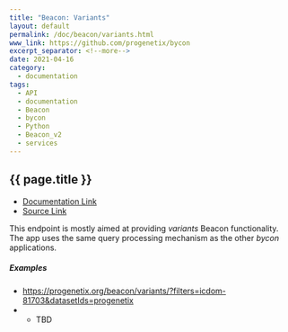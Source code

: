 ```yaml
---
title: "Beacon: Variants"
layout: default
permalink: /doc/beacon/variants.html
www_link: https://github.com/progenetix/bycon
excerpt_separator: <!--more-->
date: 2021-04-16
category:
  - documentation
tags:
  - API
  - documentation
  - Beacon
  - bycon
  - Python
  - Beacon_v2
  - services
---
```


## {{ page.title }}

* [Documentation Link](https://github.com/progenetix/bycon/blob/master/beaconServer/doc/variants.md)
* [Source Link](https://github.com/progenetix/bycon/blob/master/beaconServer/variants.py)

This endpoint is mostly aimed at providing _variants_ Beacon functionality.
The app uses the same query processing mechanism as the other _bycon_
applications.

<!--more-->

##### Examples

* <https://progenetix.org/beacon/variants/?filters=icdom-81703&datasetIds=progenetix>
* * TBD
